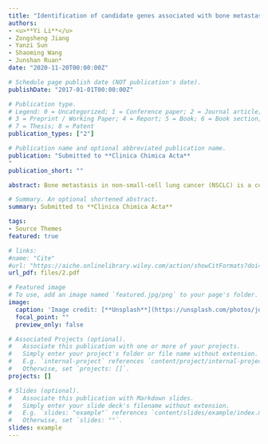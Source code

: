 ```yaml
---
title: "Identification of candidate genes associated with bone metastasis in non-small-cell lung cancer based on epithelial-mesenchymal transition"
authors:
- <u>**Yi Li**</u> 
- Zongsheng Jiang
- Yanzi Sun
- Shaoming Wang
- Junshan Ruan*
date: "2020-11-20T00:00:00Z"

# Schedule page publish date (NOT publication's date).
publishDate: "2017-01-01T00:00:00Z"

# Publication type.
# Legend: 0 = Uncategorized; 1 = Conference paper; 2 = Journal article;
# 3 = Preprint / Working Paper; 4 = Report; 5 = Book; 6 = Book section;
# 7 = Thesis; 8 = Patent
publication_types: ["2"]

# Publication name and optional abbreviated publication name.
publication: "Submitted to **Clinica Chimica Acta**
"
publication_short: ""

abstract: Bone metastasis in non-small-cell lung cancer (NSCLC) is a complex and multi-stage process that is a major reason for poor survival of patients. Epithelialmesenchymal transition (EMT), a developed program in tumor progression, has been extensively shown to promote tumor metastasis, including bone metastasis, in NSCLC. Nevertheless, how EMT influence bone metastasis remains unknown. In this study, we downloaded two gene expression profiles—an EMT model and a bone metastasis model—to identify differentially expressed genes (DEGs). Thereafter, we performed Gene Ontology (GO) analysis and pathway analysis based on DEGs to gain a better understanding of the potential molecular mechanisms. In addition, we identified sevenup-regulated and 10 down-regulated DEGs, which appeared in both the EMT and bone metastasis model. Subsequently, the protein-protein interaction(PPI) network was constructed to visualize potential interactions. These analyses and candidate genes may provide new evidence for EMT-induced metastasis and could help to identify new predictive biomarkers and therapeutic targets.

# Summary. An optional shortened abstract.
summary: Submitted to **Clinica Chimica Acta**

tags:
- Source Themes
featured: true

# links:
#name: "Cite"
#url: "https://aiche.onlinelibrary.wiley.com/action/showCitFormats?doi=10.1002%2Fbtm2.10130"
url_pdf: files/2.pdf

# Featured image
# To use, add an image named `featured.jpg/png` to your page's folder. 
image:
  caption: 'Image credit: [**Unsplash**](https://unsplash.com/photos/jdD8gXaTZsc)'
  focal_point: ""
  preview_only: false

# Associated Projects (optional).
#   Associate this publication with one or more of your projects.
#   Simply enter your project's folder or file name without extension.
#   E.g. `internal-project` references `content/project/internal-project/index.md`.
#   Otherwise, set `projects: []`.
projects: []

# Slides (optional).
#   Associate this publication with Markdown slides.
#   Simply enter your slide deck's filename without extension.
#   E.g. `slides: "example"` references `content/slides/example/index.md`.
#   Otherwise, set `slides: ""`.
slides: example
---
```

